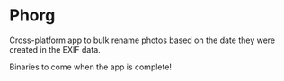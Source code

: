 # Phorg

Cross-platform app to bulk rename photos based on the date they were created in the EXIF data.

Binaries to come when the app is complete!